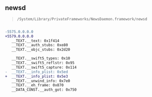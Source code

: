 ## newsd

> `/System/Library/PrivateFrameworks/NewsDaemon.framework/newsd`

```diff

-5575.0.0.0.0
+5579.0.0.0.0
   __TEXT.__text: 0x1f414
   __TEXT.__auth_stubs: 0xe80
   __TEXT.__objc_stubs: 0x2d20

   __TEXT.__swift5_types: 0x10
   __TEXT.__swift5_reflstr: 0x95
   __TEXT.__swift5_capture: 0x114
-  __TEXT.__info_plist: 0x5ed
+  __TEXT.__info_plist: 0x5e3
   __TEXT.__unwind_info: 0x7e0
   __TEXT.__eh_frame: 0x870
   __DATA_CONST.__auth_got: 0x750

```
